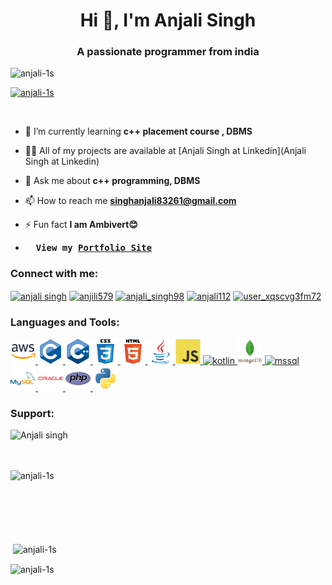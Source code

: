 <h1 align="center">Hi 👋, I'm Anjali Singh</h1>
<h3 align="center">A passionate programmer from india</h3>

<p align="left"> <img src="https://komarev.com/ghpvc/?username=anjali-1s&label=Profile%20views&color=0e75b6&style=flat" alt="anjali-1s" /> </p>

<p align="left"> <a href="https://github.com/ryo-ma/github-profile-trophy"><img src="https://github-profile-trophy.vercel.app/?username=anjali-1s" alt="anjali-1s" /></a> </p>

<p align="left"> <a href="https://twitter.com/" target="blank"><img src="https://img.shields.io/twitter/follow/?logo=twitter&style=for-the-badge" alt="" /></a> </p>

- 🌱 I’m currently learning **c++ placement course , DBMS**

- 👨‍💻 All of my projects are available at [Anjali Singh at Linkedin](Anjali Singh at Linkedin)

- 💬 Ask me about **c++ programming, DBMS**

- 📫 How to reach me **singhanjali83261@gmail.com**

- ⚡ Fun fact **I am Ambivert😊**
  
-  <pre> <b> View my <a href = "http://127.0.0.1:5500/index.html">Portfolio Site</a></b></pre>

<h3 align="left">Connect with me:</h3>
<p align="left">
<a href="https://linkedin.com/in/anjali singh" target="blank"><img align="center" src="https://raw.githubusercontent.com/rahuldkjain/github-profile-readme-generator/master/src/images/icons/Social/linked-in-alt.svg" alt="anjali singh" height="30" width="40" /></a>
<a href="https://instagram.com/anjili579" target="blank"><img align="center" src="https://raw.githubusercontent.com/rahuldkjain/github-profile-readme-generator/master/src/images/icons/Social/instagram.svg" alt="anjili579" height="30" width="40" /></a>
<a href="https://www.codechef.com/users/anjali_singh98" target="blank"><img align="center" src="https://cdn.jsdelivr.net/npm/simple-icons@3.1.0/icons/codechef.svg" alt="anjali_singh98" height="30" width="40" /></a>
<a href="https://www.leetcode.com/anjali112" target="blank"><img align="center" src="https://raw.githubusercontent.com/rahuldkjain/github-profile-readme-generator/master/src/images/icons/Social/leet-code.svg" alt="anjali112" height="30" width="40" /></a>
<a href="https://auth.geeksforgeeks.org/user/user_xqscvg3fm72" target="blank"><img align="center" src="https://raw.githubusercontent.com/rahuldkjain/github-profile-readme-generator/master/src/images/icons/Social/geeks-for-geeks.svg" alt="user_xqscvg3fm72" height="30" width="40" /></a>
</p>

<h3 align="left">Languages and Tools:</h3>
<p align="left"> <a href="https://aws.amazon.com" target="_blank" rel="noreferrer"> <img src="https://raw.githubusercontent.com/devicons/devicon/master/icons/amazonwebservices/amazonwebservices-original-wordmark.svg" alt="aws" width="40" height="40"/> </a> <a href="https://www.cprogramming.com/" target="_blank" rel="noreferrer"> <img src="https://raw.githubusercontent.com/devicons/devicon/master/icons/c/c-original.svg" alt="c" width="40" height="40"/> </a> <a href="https://www.w3schools.com/cpp/" target="_blank" rel="noreferrer"> <img src="https://raw.githubusercontent.com/devicons/devicon/master/icons/cplusplus/cplusplus-original.svg" alt="cplusplus" width="40" height="40"/> </a> <a href="https://www.w3schools.com/css/" target="_blank" rel="noreferrer"> <img src="https://raw.githubusercontent.com/devicons/devicon/master/icons/css3/css3-original-wordmark.svg" alt="css3" width="40" height="40"/> </a> <a href="https://www.w3.org/html/" target="_blank" rel="noreferrer"> <img src="https://raw.githubusercontent.com/devicons/devicon/master/icons/html5/html5-original-wordmark.svg" alt="html5" width="40" height="40"/> </a> <a href="https://www.java.com" target="_blank" rel="noreferrer"> <img src="https://raw.githubusercontent.com/devicons/devicon/master/icons/java/java-original.svg" alt="java" width="40" height="40"/> </a> <a href="https://developer.mozilla.org/en-US/docs/Web/JavaScript" target="_blank" rel="noreferrer"> <img src="https://raw.githubusercontent.com/devicons/devicon/master/icons/javascript/javascript-original.svg" alt="javascript" width="40" height="40"/> </a> <a href="https://kotlinlang.org" target="_blank" rel="noreferrer"> <img src="https://www.vectorlogo.zone/logos/kotlinlang/kotlinlang-icon.svg" alt="kotlin" width="40" height="40"/> </a> <a href="https://www.mongodb.com/" target="_blank" rel="noreferrer"> <img src="https://raw.githubusercontent.com/devicons/devicon/master/icons/mongodb/mongodb-original-wordmark.svg" alt="mongodb" width="40" height="40"/> </a> <a href="https://www.microsoft.com/en-us/sql-server" target="_blank" rel="noreferrer"> <img src="https://www.svgrepo.com/show/303229/microsoft-sql-server-logo.svg" alt="mssql" width="40" height="40"/> </a> <a href="https://www.mysql.com/" target="_blank" rel="noreferrer"> <img src="https://raw.githubusercontent.com/devicons/devicon/master/icons/mysql/mysql-original-wordmark.svg" alt="mysql" width="40" height="40"/> </a> <a href="https://www.oracle.com/" target="_blank" rel="noreferrer"> <img src="https://raw.githubusercontent.com/devicons/devicon/master/icons/oracle/oracle-original.svg" alt="oracle" width="40" height="40"/> </a> <a href="https://www.php.net" target="_blank" rel="noreferrer"> <img src="https://raw.githubusercontent.com/devicons/devicon/master/icons/php/php-original.svg" alt="php" width="40" height="40"/> </a> <a href="https://www.python.org" target="_blank" rel="noreferrer"> <img src="https://raw.githubusercontent.com/devicons/devicon/master/icons/python/python-original.svg" alt="python" width="40" height="40"/> </a> </p>

<h3 align="left">Support:</h3>
<p><a href="https://www.buymeacoffee.com/Anjali singh"> <img align="left" src="https://cdn.buymeacoffee.com/buttons/v2/default-yellow.png" height="50" width="210" alt="Anjali singh" /></a></p><br><br><br>

<p><img align="left" src="https://github-readme-stats.vercel.app/api/top-langs?username=anjali-1s&show_icons=true&locale=en&layout=compact" alt="anjali-1s" /></p><br><br><br><br><br><br>

<p>&nbsp;<img align="center" src="https://github-readme-stats.vercel.app/api?username=anjali-1s&show_icons=true&locale=en" alt="anjali-1s" /></p>

<p><img align="center" src="https://github-readme-streak-stats.herokuapp.com/?user=anjali-1s&" alt="anjali-1s" /></p>
